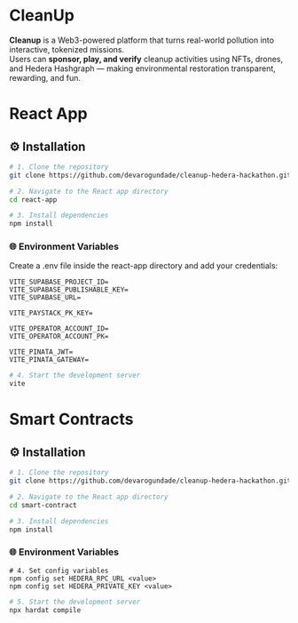 # CleanUp

**Cleanup** is a Web3-powered platform that turns real-world pollution into interactive, tokenized missions.  
Users can **sponsor, play, and verify** cleanup activities using NFTs, drones, and Hedera Hashgraph — making environmental restoration transparent, rewarding, and fun.


# React App

## ⚙️ Installation

```bash
# 1. Clone the repository
git clone https://github.com/devarogundade/cleanup-hedera-hackathon.git

# 2. Navigate to the React app directory
cd react-app

# 3. Install dependencies
npm install
```

### 🌐 Environment Variables

Create a .env file inside the react-app directory and add your credentials:

```env
VITE_SUPABASE_PROJECT_ID=
VITE_SUPABASE_PUBLISHABLE_KEY=
VITE_SUPABASE_URL=

VITE_PAYSTACK_PK_KEY=

VITE_OPERATOR_ACCOUNT_ID=
VITE_OPERATOR_ACCOUNT_PK=

VITE_PINATA_JWT=
VITE_PINATA_GATEWAY=
```

```bash
# 4. Start the development server
vite
```

# Smart Contracts

## ⚙️ Installation

```bash
# 1. Clone the repository
git clone https://github.com/devarogundade/cleanup-hedera-hackathon.git

# 2. Navigate to the React app directory
cd smart-contract

# 3. Install dependencies
npm install
```

### 🌐 Environment Variables

```env
# 4. Set config variables
npm config set HEDERA_RPC_URL <value>
npm config set HEDERA_PRIVATE_KEY <value>
```

```bash
# 5. Start the development server
npx hardat compile
```

